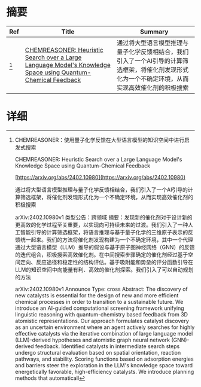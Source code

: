 # 摘要

| Ref | Title | Summary |
| --- | --- | --- |
| [^1] | [CHEMREASONER: Heuristic Search over a Large Language Model's Knowledge Space using Quantum-Chemical Feedback](https://arxiv.org/abs/2402.10980) | 通过将大型语言模型推理与量子化学反馈相结合，我们引入了一个AI引导的计算筛选框架，将催化剂发现形式化为一个不确定环境，从而实现高效催化剂的积极搜索 |

# 详细

[^1]: CHEMREASONER：使用量子化学反馈在大型语言模型的知识空间中进行启发式搜索

    CHEMREASONER: Heuristic Search over a Large Language Model's Knowledge Space using Quantum-Chemical Feedback

    [https://arxiv.org/abs/2402.10980](https://arxiv.org/abs/2402.10980)

    通过将大型语言模型推理与量子化学反馈相结合，我们引入了一个AI引导的计算筛选框架，将催化剂发现形式化为一个不确定环境，从而实现高效催化剂的积极搜索

    

    arXiv:2402.10980v1 类型公告：跨领域 摘要：发现新的催化剂对于设计新的更高效的化学过程至关重要，以实现向可持续未来的过渡。我们引入了一种人工智能引导的计算筛选框架，将语言推理与基于量子化学的三维原子表示的反馈统一起来。我们的方法将催化剂发现构建为一个不确定环境，其中一个代理通过大型语言模型（LLM）推导的假设与基于原子图神经网络（GNN）的反馈的迭代组合，积极搜索高效催化剂。在中间搜索步骤确定的催化剂经过基于空间定向、反应途径和稳定性的结构评估。基于吸附能和势垒的评分函数引导在LLM的知识空间中向能量有利、高效的催化剂探索。我们引入了可以自动规划的方法

    arXiv:2402.10980v1 Announce Type: cross  Abstract: The discovery of new catalysts is essential for the design of new and more efficient chemical processes in order to transition to a sustainable future. We introduce an AI-guided computational screening framework unifying linguistic reasoning with quantum-chemistry based feedback from 3D atomistic representations. Our approach formulates catalyst discovery as an uncertain environment where an agent actively searches for highly effective catalysts via the iterative combination of large language model (LLM)-derived hypotheses and atomistic graph neural network (GNN)-derived feedback. Identified catalysts in intermediate search steps undergo structural evaluation based on spatial orientation, reaction pathways, and stability. Scoring functions based on adsorption energies and barriers steer the exploration in the LLM's knowledge space toward energetically favorable, high-efficiency catalysts. We introduce planning methods that automaticall
    

